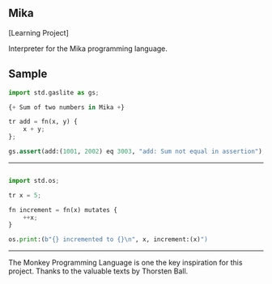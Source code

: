 ## Mika

[Learning Project]

Interpreter for the Mika programming language.


## Sample

```py
import std.gaslite as gs;

{+ Sum of two numbers in Mika +}

tr add = fn(x, y) {
    x + y;
};

gs.assert(add:(1001, 2002) eq 3003, "add: Sum not equal in assertion");
```

---

```py

import std.os;

tr x = 5;

fn increment = fn(x) mutates {
    ++x;
}

os.print:(b"{} incremented to {}\n", x, increment:(x)")
```

----

The Monkey Programming Language is one the key inspiration for this project. Thanks to the valuable texts by Thorsten Ball.


